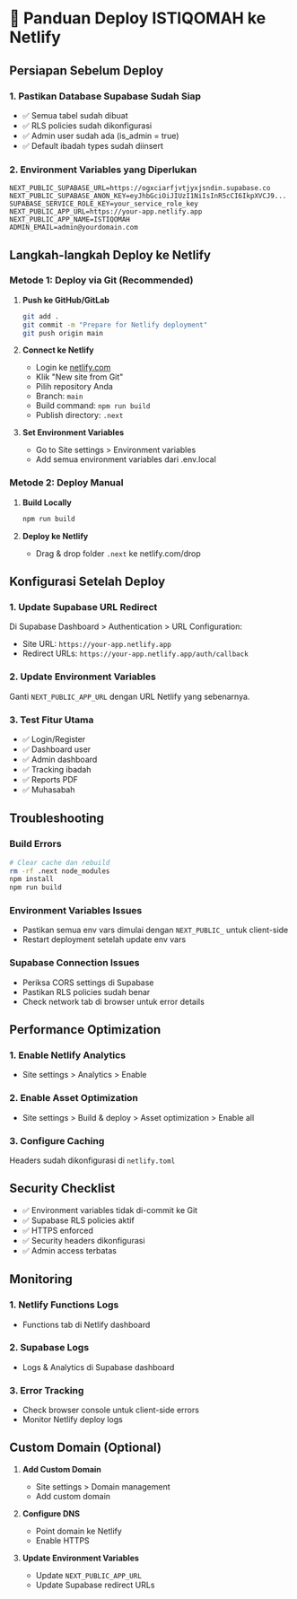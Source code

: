 # 🚀 Panduan Deploy ISTIQOMAH ke Netlify

## Persiapan Sebelum Deploy

### 1. Pastikan Database Supabase Sudah Siap
- ✅ Semua tabel sudah dibuat
- ✅ RLS policies sudah dikonfigurasi
- ✅ Admin user sudah ada (is_admin = true)
- ✅ Default ibadah types sudah diinsert

### 2. Environment Variables yang Diperlukan
```env
NEXT_PUBLIC_SUPABASE_URL=https://ogxciarfjvtjyxjsndin.supabase.co
NEXT_PUBLIC_SUPABASE_ANON_KEY=eyJhbGciOiJIUzI1NiIsInR5cCI6IkpXVCJ9...
SUPABASE_SERVICE_ROLE_KEY=your_service_role_key
NEXT_PUBLIC_APP_URL=https://your-app.netlify.app
NEXT_PUBLIC_APP_NAME=ISTIQOMAH
ADMIN_EMAIL=admin@yourdomain.com
```

## Langkah-langkah Deploy ke Netlify

### Metode 1: Deploy via Git (Recommended)

1. **Push ke GitHub/GitLab**
   ```bash
   git add .
   git commit -m "Prepare for Netlify deployment"
   git push origin main
   ```

2. **Connect ke Netlify**
   - Login ke [netlify.com](https://netlify.com)
   - Klik "New site from Git"
   - Pilih repository Anda
   - Branch: `main`
   - Build command: `npm run build`
   - Publish directory: `.next`

3. **Set Environment Variables**
   - Go to Site settings > Environment variables
   - Add semua environment variables dari .env.local

### Metode 2: Deploy Manual

1. **Build Locally**
   ```bash
   npm run build
   ```

2. **Deploy ke Netlify**
   - Drag & drop folder `.next` ke netlify.com/drop

## Konfigurasi Setelah Deploy

### 1. Update Supabase URL Redirect
Di Supabase Dashboard > Authentication > URL Configuration:
- Site URL: `https://your-app.netlify.app`
- Redirect URLs: `https://your-app.netlify.app/auth/callback`

### 2. Update Environment Variables
Ganti `NEXT_PUBLIC_APP_URL` dengan URL Netlify yang sebenarnya.

### 3. Test Fitur Utama
- ✅ Login/Register
- ✅ Dashboard user
- ✅ Admin dashboard
- ✅ Tracking ibadah
- ✅ Reports PDF
- ✅ Muhasabah

## Troubleshooting

### Build Errors
```bash
# Clear cache dan rebuild
rm -rf .next node_modules
npm install
npm run build
```

### Environment Variables Issues
- Pastikan semua env vars dimulai dengan `NEXT_PUBLIC_` untuk client-side
- Restart deployment setelah update env vars

### Supabase Connection Issues
- Periksa CORS settings di Supabase
- Pastikan RLS policies sudah benar
- Check network tab di browser untuk error details

## Performance Optimization

### 1. Enable Netlify Analytics
- Site settings > Analytics > Enable

### 2. Enable Asset Optimization
- Site settings > Build & deploy > Asset optimization > Enable all

### 3. Configure Caching
Headers sudah dikonfigurasi di `netlify.toml`

## Security Checklist

- ✅ Environment variables tidak di-commit ke Git
- ✅ Supabase RLS policies aktif
- ✅ HTTPS enforced
- ✅ Security headers dikonfigurasi
- ✅ Admin access terbatas

## Monitoring

### 1. Netlify Functions Logs
- Functions tab di Netlify dashboard

### 2. Supabase Logs
- Logs & Analytics di Supabase dashboard

### 3. Error Tracking
- Check browser console untuk client-side errors
- Monitor Netlify deploy logs

## Custom Domain (Optional)

1. **Add Custom Domain**
   - Site settings > Domain management
   - Add custom domain

2. **Configure DNS**
   - Point domain ke Netlify
   - Enable HTTPS

3. **Update Environment Variables**
   - Update `NEXT_PUBLIC_APP_URL`
   - Update Supabase redirect URLs
